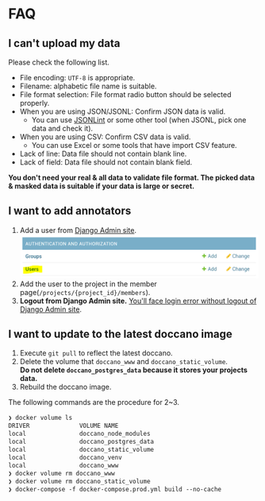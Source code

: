 # FAQ

## I can't upload my data

Please check the following list.

- File encoding: `UTF-8` is appropriate.
- Filename: alphabetic file name is suitable.
- File format selection: File format radio button should be selected properly.
- When you are using JSON/JSONL: Confirm JSON data is valid.
  - You can use [JSONLint](https://jsonlint.com/) or some other tool (when JSONL, pick one data and check it).
- When you are using CSV: Confirm CSV data is valid.
  - You can use Excel or some tools that have import CSV feature. 
- Lack of line: Data file should not contain blank line.
- Lack of field: Data file should not contain blank field.

**You don't need your real & all data to validate file format. The picked data & masked data is suitable if your data is large or secret.**

## I want to add annotators

1. Add a user from [Django Admin site](https://djangobook.com/django-admin-site/).
![Add a user](./images/faq/add_user.png)
2. Add the user to the project in the member page(`/projects/{project_id}/members`).
3. **Logout from Django Admin site.** [You'll face login error without logout of Django Admin site](https://github.com/doccano/doccano/issues/723).

## I want to update to the latest doccano image

1. Execute `git pull` to reflect the latest doccano.
2. Delete the volume that `doccano_www` and `doccano_static_volume`.  
  **Do not delete `doccano_postgres_data` because it stores your projects data.**
3. Rebuild the doccano image.

The following commands are the procedure for 2~3.

```
❯ docker volume ls
DRIVER              VOLUME NAME
local               doccano_node_modules
local               doccano_postgres_data
local               doccano_static_volume
local               doccano_venv
local               doccano_www
❯ docker volume rm doccano_www
❯ docker volume rm doccano_static_volume
❯ docker-compose -f docker-compose.prod.yml build --no-cache
```

